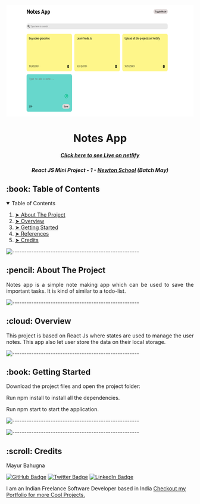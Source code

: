 <p align="center"> 
  <img src="notes-app.png" alt="Breakout Logo" width="600px" height="300px">
</p>
<h1 align="center"> Notes App </h1>
<h5 align="center"><a href="https://notes-app-react-bymayur.netlify.app/">Click here to see Live on netlify</a></h5>
<h5 align="center"> React JS Mini Project - 1 - <a href="https://www.newtonschool.co/">Newton School</a> (Batch May)

<!-- TABLE OF CONTENTS -->
<h2 id="table-of-contents"> :book: Table of Contents</h2>

<details open="open">
  <summary>Table of Contents</summary>
  <ol>
    <li><a href="#about-the-project"> ➤ About The Project</a></li>
    <li><a href="#overview"> ➤ Overview</a></li>
    <li><a href="#getting-started"> ➤ Getting Started</a></li>
    <li><a href="#references"> ➤ References</a></li>
    <li><a href="#credits"> ➤ Credits</a></li>
  </ol>
</details>

![-----------------------------------------------------](https://raw.githubusercontent.com/andreasbm/readme/master/assets/lines/rainbow.png)

<!-- ABOUT THE PROJECT -->
<h2 id="about-the-project"> :pencil: About The Project</h2>

<p align="justify"> 
  Notes app is a simple note making app which can be used to save the important tasks. It is kind of similar to a todo-list.
</p>

![-----------------------------------------------------](https://raw.githubusercontent.com/andreasbm/readme/master/assets/lines/rainbow.png)

<!-- OVERVIEW -->
<h2 id="overview"> :cloud: Overview</h2>

<p align="justify"> 
  This project is based on React Js where states are used to manage the user notes. This app also let user store the data on their local storage.
</p>

![-----------------------------------------------------](https://raw.githubusercontent.com/andreasbm/readme/master/assets/lines/rainbow.png)


<!-- GETTING STARTED -->
<h2 id="getting-started"> :book: Getting Started</h2>

<p>Download the project files and open the project folder:</p>

<p>Run npm install to install all the dependencies.</p>

<p>Run npm start to start the application.</p>

![-----------------------------------------------------](https://raw.githubusercontent.com/andreasbm/readme/master/assets/lines/rainbow.png)



![-----------------------------------------------------](https://raw.githubusercontent.com/andreasbm/readme/master/assets/lines/rainbow.png)


<!-- About Me -->
<h2 id="credits"> :scroll: Credits</h2>

Mayur Bahugna

[![GitHub Badge](https://img.shields.io/badge/GitHub-100000?style=for-the-badge&logo=github&logoColor=white)](https://github.com/mayurofficial)
[![Twitter Badge](https://img.shields.io/badge/Twitter-1DA1F2?style=for-the-badge&logo=twitter&logoColor=white)](https://complexfoundation.com)
[![LinkedIn Badge](https://img.shields.io/badge/LinkedIn-0077B5?style=for-the-badge&logo=linkedin&logoColor=white)](https://www.linkedin.com/in/complexmayur/)

I am an Indian Freelance Software Developer based in India <a href="http://complexfoundation.com">Checkout my Portfolio for more Cool Projects.</a>

